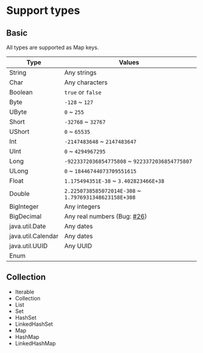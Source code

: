 # Support types

## Basic

All types are supported as Map keys.

| Type               | Values                                                                      | 
|--------------------|-----------------------------------------------------------------------------|
| String             | Any strings                                                                 |
| Char               | Any characters                                                              |
| Boolean            | `true` or `false`                                                           |
| Byte               | `-128` ~ `127`                                                              |
| UByte              | `0` ~ `255`                                                                 |
| Short              | `-32768` ~ `32767`                                                          |
| UShort             | `0` ~ `65535`                                                               |
| Int                | `-2147483648` ~ `2147483647`                                                |
| UInt               | `0` ~ `4294967295`                                                          |
| Long               | `-9223372036854775808` ~ `9223372036854775807`                              |
| ULong              | `0` ~ `18446744073709551615`                                                |
| Float              | `1.175494351E-38` ~ `3.402823466E+38`                                       |
| Double             | `2.2250738585072014E-308` ~ `1.7976931348623158E+308`                       |
| BigInteger         | Any integers                                                                |
| BigDecimal         | Any real numbers (Bug: [#26](https://github.com/sya-ri/ktConfig/issues/26)) |
| java.util.Date     | Any dates                                                                   |
| java.util.Calendar | Any dates                                                                   |
| java.util.UUID     | Any UUID                                                                    |
| Enum               |                                                                             |

## Collection

- Iterable
- Collection
- List
- Set
- HashSet
- LinkedHashSet
- Map
- HashMap
- LinkedHashMap
